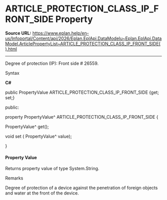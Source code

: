 # ARTICLE_PROTECTION_CLASS_IP_FRONT_SIDE Property

**Source URL:** https://www.eplan.help/en-us/Infoportal/Content/api/2026/Eplan.EplApi.DataModelu~Eplan.EplApi.DataModel.ArticlePropertyList~ARTICLE_PROTECTION_CLASS_IP_FRONT_SIDE().html

---

Degree of protection (IP): Front side # 26559.

Syntax

**C#**



public PropertyValue ARTICLE_PROTECTION_CLASS_IP_FRONT_SIDE {get; set;}

public:

property PropertyValue^ ARTICLE_PROTECTION_CLASS_IP_FRONT_SIDE {

   PropertyValue^ get();

   void set (    PropertyValue^ value);

}


#### Property Value

Returns property value of type System.String.

Remarks

Degree of protection of a device against the penetration of foreign objects and water at the front of the device.
